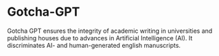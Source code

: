 # Gotcha-GPT
Gotcha GPT ensures the integrity of academic writing in universities and publishing houses due to advances in Artificial Intelligence (AI). It discriminates AI- and human-generated english manuscripts.
